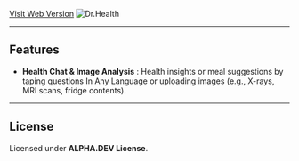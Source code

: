 

[Visit Web Version](https://tarek-alliani.github.io/Dr.Health)
![Dr.Health](https://placehold.co/1200x200/2E86C1/FFFFFF/png?text=Dr.Health%3A+Your+AI+Medical+Assistant&font=playfair+display)

---

## Features
- **Health Chat & Image Analysis** : Health insights or meal suggestions by taping questions In Any Language or uploading images (e.g., X-rays, MRI scans, fridge contents).

---

## License  
Licensed under **ALPHA.DEV License**.
